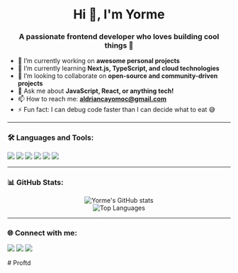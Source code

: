 <h1 align="center">Hi 👋, I'm Yorme</h1>
<h3 align="center">A passionate frontend developer who loves building cool things 🚀</h3>

- 🔭 I’m currently working on **awesome personal projects**
- 🌱 I’m currently learning **Next.js, TypeScript, and cloud technologies**
- 👯 I’m looking to collaborate on **open-source and community-driven projects**
- 💬 Ask me about **JavaScript, React, or anything tech!**
- 📫 How to reach me: **aldriancayomoc@gmail.com**
- ⚡ Fun fact: I can debug code faster than I can decide what to eat 😅

---

### 🛠️ Languages and Tools:
<p>
  <img src="https://img.shields.io/badge/HTML5-E34F26?style=flat&logo=html5&logoColor=white"/>
  <img src="https://img.shields.io/badge/CSS3-1572B6?style=flat&logo=css3&logoColor=white"/>
  <img src="https://img.shields.io/badge/JavaScript-F7DF1E?style=flat&logo=javascript&logoColor=black"/>
  <img src="https://img.shields.io/badge/React-61DAFB?style=flat&logo=react&logoColor=black"/>
  <img src="https://img.shields.io/badge/Node.js-339933?style=flat&logo=node.js&logoColor=white"/>
  <img src="https://img.shields.io/badge/Git-F05032?style=flat&logo=git&logoColor=white"/>
</p>

---

### 📊 GitHub Stats:
<p align="center">
  <img src="https://github-readme-stats.vercel.app/api?username=Yorme&show_icons=true&theme=default" alt="Yorme's GitHub stats" />
  <br />
  <img src="https://github-readme-stats.vercel.app/api/top-langs/?username=Yorme&layout=compact" alt="Top Languages" />
</p>

---

### 🌐 Connect with me:
<p>
  <a href="https://linkedin.com/in/yorme" target="blank"><img src="https://img.shields.io/badge/LinkedIn-0077B5?style=flat&logo=linkedin&logoColor=white"/></a>
  <a href="mailto:yorme@example.com"><img src="https://img.shields.io/badge/Gmail-D14836?style=flat&logo=gmail&logoColor=white"/></a>
  <a href="https://twitter.com/yorme" target="blank"><img src="https://img.shields.io/badge/Twitter-1DA1F2?style=flat&logo=twitter&logoColor=white"/></a>
</p>
# Proftd
